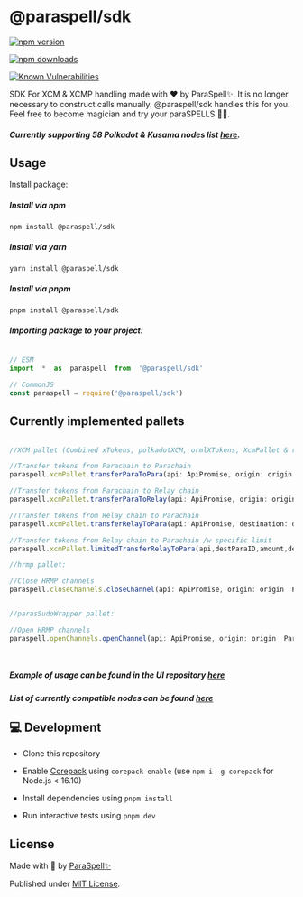 
# @paraspell/sdk

  

[![npm version][npm-version-src]][npm-version-href]

[![npm downloads][npm-downloads-src]][npm-downloads-href]

[![Known Vulnerabilities](https://snyk.io/test/github/paraspell/sdk/badge.svg)](https://snyk.io/test/github/paraspell/sdk)
  

SDK For XCM & XCMP handling made with ❤️ by ParaSpell✨. It is no longer necessary to construct calls manually. @paraspell/sdk handles this for you. Feel free to become magician and try your paraSPELLS 🧙✨. 

#####  Currently supporting 58 Polkadot & Kusama nodes list [here](https://github.com/paraspell/sdk/blob/beta-pre-release/docs/supportedNodes.md). 

  

## Usage

  

Install package:

  

##### Install via npm
```
npm install @paraspell/sdk
```
##### Install via yarn
```
yarn install @paraspell/sdk
```
 ##### Install via pnpm
```
pnpm install @paraspell/sdk
```

  

 ##### Importing package to your project:

 
```js

// ESM
import  *  as  paraspell  from  '@paraspell/sdk'

// CommonJS
const paraspell = require('@paraspell/sdk')

```

  

## Currently implemented pallets

```ts

//XCM pallet (Combined xTokens, polkadotXCM, ormlXTokens, XcmPallet & relayerXCM):

//Transfer tokens from Parachain to Parachain
paraspell.xcmPallet.transferParaToPara(api: ApiPromise, origin: origin  Parachain  name  string, destination: destination  Parachain  ID, currency: currency  symbol  string, currencyID: number, amount: any, to: destination  address  string)

//Transfer tokens from Parachain to Relay chain
paraspell.xcmPallet.transferParaToRelay(api: ApiPromise, origin: origin  Parachain  name  string, currency: currency  symbol  string, currencyID: number, amount: any, to: destination  address  string)

//Transfer tokens from Relay chain to Parachain
paraspell.xcmPallet.transferRelayToPara(api: ApiPromise, destination: destination  Parachain  ID, amount: any, to: destination  address  string)

//Transfer tokens from Relay chain to Parachain /w specific limit
paraspell.xcmPallet.limitedTransferRelayToPara(api,destParaID,amount,destinationAddress,yourWeight,true)

//hrmp pallet:

//Close HRMP channels
paraspell.closeChannels.closeChannel(api: ApiPromise, origin: origin  Parachain  ID, inbound: number, outbound: number)


//parasSudoWrapper pallet:

//Open HRMP channels
paraspell.openChannels.openChannel(api: ApiPromise, origin: origin  Parachain  ID, destination: destination  Parachain  ID, maxSize: number, maxMessageSize: number)

  

```

 ##### Example of usage can be found in the UI repository [here](https://github.com/paraspell/ui)
 ##### List of currently compatible nodes can be found [here](https://github.com/paraspell/sdk/blob/beta-pre-release/docs/supportedNodes.md)

  

## 💻 Development

  

- Clone this repository

- Enable [Corepack](https://github.com/nodejs/corepack) using `corepack enable` (use `npm i -g corepack` for Node.js < 16.10)

- Install dependencies using `pnpm install`

- Run interactive tests using `pnpm dev`

  

## License

Made with 💛 by [ParaSpell✨](https://github.com/paraspell)

  

Published under [MIT License](https://github.com/paraspell/sdk/blob/main/LICENSE).

  

<!-- Badges -->

[npm-version-src]: https://img.shields.io/npm/v/@paraspell/sdk?style=flat-square

[npm-version-href]: https://npmjs.com/package/@paraspell/sdk

  

[npm-downloads-src]: https://img.shields.io/npm/dm/@paraspell/sdk?style=flat-square

[npm-downloads-href]: https://npmjs.com/package/@paraspell/sdk



[github-actions-src]: https://img.shields.io/github/workflow/status/unjs/@paraspell/sdk/ci/main?style=flat-square

[github-actions-href]: https://github.com/unjs/@paraspell/sdk/actions?query=workflow%3Aci



[codecov-src]: https://img.shields.io/codecov/c/gh/unjs/@paraspell/sdk/main?style=flat-square

[codecov-href]: https://codecov.io/gh/unjs/@paraspell/sdk
